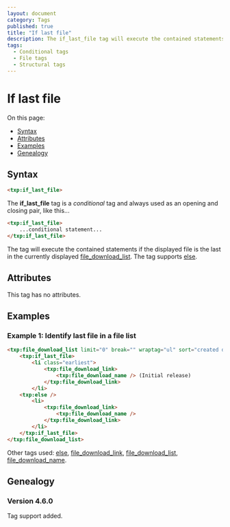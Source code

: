 ```yaml
---
layout: document
category: Tags
published: true
title: "If last file"
description: The if_last_file tag will execute the contained statements if the displayed file is the last in the currently displayed file download list.
tags:
  - Conditional tags
  - File tags
  - Structural tags
---
```


# If last file

On this page:

* [Syntax](#syntax)
* [Attributes](#attributes)
* [Examples](#examples)
* [Genealogy](#genealogy)

## Syntax

~~~ html
<txp:if_last_file>
~~~

The **if_last_file** tag is a *conditional* tag and always used as an opening and closing pair, like this...

~~~ html
<txp:if_last_file>
    ...conditional statement...
</txp:if_last_file>
~~~

The tag will execute the contained statements if the displayed file is the last in the currently displayed [file_download_list](file_download-list). The tag supports [else](else).

## Attributes

This tag has no attributes.

## Examples

### Example 1: Identify last file in a file list

~~~ html
<txp:file_download_list limit="0" break="" wraptag="ul" sort="created desc">
    <txp:if_last_file>
        <li class="earliest">
            <txp:file_download_link>
                <txp:file_download_name /> (Initial release)
            </txp:file_download_link>
        </li>
    <txp:else />
        <li>
            <txp:file_download_link>
                <txp:file_download_name />
            </txp:file_download_link>
        </li>
    </txp:if_last_file>
</txp:file_download_list>
~~~

Other tags used: [else](else), [file_download_link](file_download_link), [file_download_list](file_download_list), [file_download_name](file_download_name).

## Genealogy

### Version 4.6.0

Tag support added.

